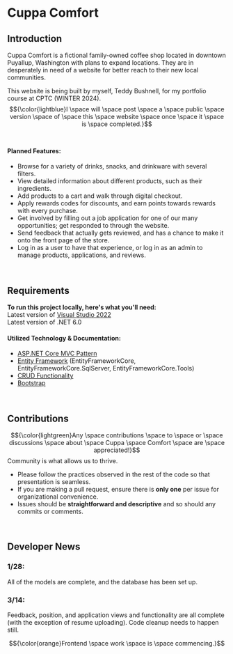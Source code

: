 # Cuppa Comfort
## Introduction
Cuppa Comfort is a fictional family-owned coffee shop located in downtown Puyallup, Washington with plans to expand locations. They are in desperately in need of a website for better reach to their new local communities.    

This website is being built by myself, Teddy Bushnell, for my portfolio course at CPTC (WINTER 2024).   
$${\color{lightblue}I \space will \space post \space a \space public \space version \space of \space this \space website \space once \space it \space is \space completed.}$$
<br />

#### Planned Features:
* Browse for a variety of drinks, snacks, and drinkware with several filters.
* View detailed information about different products, such as their ingredients.
* Add products to a cart and walk through digital checkout.
* Apply rewards codes for discounts, and earn points towards rewards with every purchase.
* Get involved by filling out a job application for one of our many opportunities; get responded to through the website.
* Send feedback that actually gets reviewed, and has a chance to make it onto the front page of the store.
* Log in as a user to have that experience, or log in as an admin to manage products, applications, and reviews.
<br />


## Requirements
**To run this project locally, here's what you'll need:**   
Latest version of [Visual Studio 2022](https://visualstudio.microsoft.com/vs/)  
Latest version of .NET 6.0
<br />


#### Utilized Technology & Documentation:
* [ASP.NET Core MVC Pattern](https://dotnet.microsoft.com/en-us/apps/aspnet/mvc)  
* [Entity Framework](https://learn.microsoft.com/en-us/ef/core/) (EntityFrameworkCore, EntityFrameworkCore.SqlServer, EntityFrameworkCore.Tools) 
* [CRUD Functionality](https://learn.microsoft.com/en-us/iis-administration/api/crud)  
* [Bootstrap](https://getbootstrap.com/docs/4.1/getting-started/introduction/)  
<br>


## Contributions
$${\color{lightgreen}Any \space contributions \space to \space or \space discussions \space about \space Cuppa \space Comfort \space are \space appreciated!}$$ Community is what allows us to thrive.

* Please follow the practices observed in the rest of the code so that presentation is seamless.   
* If you are making a pull request, ensure there is **only one** per issue for organizational convenience.  
* Issues should be **straightforward and descriptive** and so should any commits or comments.
<br />


## Developer News
### 1/28:
All of the models are complete, and the database has been set up.

### 3/14:
Feedback, position, and application views and functionality are all complete (with the exception of resume uploading). Code cleanup needs to happen still.

$${\color{orange}Frontend \space work \space is \space commencing.}$$
<br />
